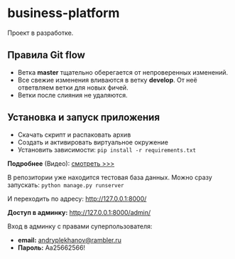 # business-platform
Проект в разработке.

## Правила Git flow
- Ветка **master** тщательно оберегается от непроверенных изменений.
- Все свежие изменения вливаются в ветку **develop**. От неё ответвляем ветки для новых фичей.
- Ветки после слияния не удаляются.

## Установка и запуск приложения
- Скачать скрипт и распаковать архив
- Создать и активировать виртуальное окружение
- Установить зависимости: `pip install -r requirements.txt`

**Подробнее** (Видео): [смотреть >>>](https://t.me/andryplekhanov)

В репозитории уже находится тестовая база данных.
Можно сразу запускать: `python manage.py runserver`

И переходить по адресу: http://127.0.0.1:8000/

**Доступ в админку:** http://127.0.0.1:8000/admin/

Вход в админку с правами суперпользователя:
- **email:** andryplekhanov@rambler.ru
- **Пароль:** Aa25662566!
